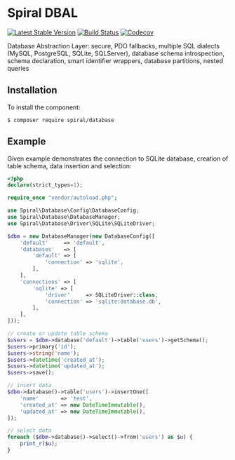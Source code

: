 Spiral DBAL
========
[![Latest Stable Version](https://poser.pugx.org/spiral/database/v/stable)](https://packagist.org/packages/spiral/database) 
[![Build Status](https://travis-ci.org/spiral/database.svg?branch=master)](https://travis-ci.org/spiral/database)
[![Codecov](https://codecov.io/gh/spiral/database/branch/master/graph/badge.svg)](https://codecov.io/gh/spiral/database/)

Database Abstraction Layer: secure, PDO fallbacks, multiple SQL dialects (MySQL, PostgreSQL, SQLite, SQLServer), database schema introspection, schema declaration, smart identifier wrappers, database partitions, nested queries

## Installation
To install the component:

```
$ composer require spiral/database
```

## Example
Given example demonstrates the connection to SQLite database, creation of table schema, data insertion and selection:

```php
<?php
declare(strict_types=1);

require_once "vendor/autoload.php";

use Spiral\Database\Config\DatabaseConfig;
use Spiral\Database\DatabaseManager;
use Spiral\Database\Driver\SQLite\SQLiteDriver;

$dbm = new DatabaseManager(new DatabaseConfig([
    'default'     => 'default',
    'databases'   => [
        'default' => [
            'connection' => 'sqlite',
        ],
    ],
    'connections' => [
        'sqlite' => [
            'driver'     => SQLiteDriver::class,
            'connection' => 'sqlite:database.db',
        ],
    ],
]));

// create or update table schema
$users = $dbm->database('default')->table('users')->getSchema();
$users->primary('id');
$users->string('name');
$users->datetime('created_at');
$users->datetime('updated_at');
$users->save();

// insert data
$dbm->database()->table('users')->insertOne([
    'name'       => 'test',
    'created_at' => new DateTimeImmutable(),
    'updated_at' => new DateTimeImmutable(),  
]);

// select data
foreach ($dbm->database()->select()->from('users') as $u) {
    print_r($u);
}
```
